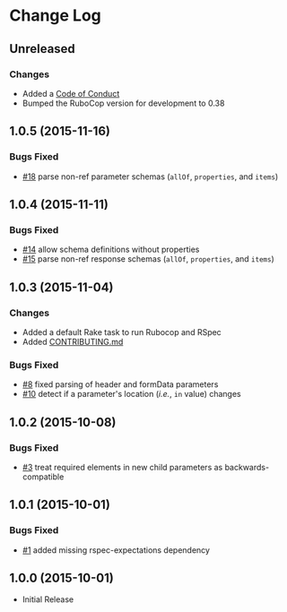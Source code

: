 # Change Log

## Unreleased

### Changes

* Added a [Code of Conduct](CODE_OF_CONDUCT.md)
* Bumped the RuboCop version for development to 0.38

## 1.0.5 (2015-11-16)

### Bugs Fixed

* [#18](https://github.com/civisanalytics/swagger-diff/pull/18)
  parse non-ref parameter schemas (`allOf`, `properties`, and `items`)

## 1.0.4 (2015-11-11)

### Bugs Fixed

* [#14](https://github.com/civisanalytics/swagger-diff/pull/14)
  allow schema definitions without properties
* [#15](https://github.com/civisanalytics/swagger-diff/pull/15)
  parse non-ref response schemas (`allOf`, `properties`, and `items`)

## 1.0.3 (2015-11-04)

### Changes

* Added a default Rake task to run Rubocop and RSpec
* Added [CONTRIBUTING.md](CONTRIBUTING.md)

### Bugs Fixed

* [#8](https://github.com/civisanalytics/swagger-diff/pull/8)
  fixed parsing of header and formData parameters
* [#10](https://github.com/civisanalytics/swagger-diff/pull/10)
  detect if a parameter's location (*i.e.*, `in` value) changes

## 1.0.2 (2015-10-08)

### Bugs Fixed

* [#3](https://github.com/civisanalytics/swagger-diff/pull/3)
  treat required elements in new child parameters as backwards-compatible

## 1.0.1 (2015-10-01)

### Bugs Fixed

* [#1](https://github.com/civisanalytics/swagger-diff/pull/1)
  added missing rspec-expectations dependency

## 1.0.0 (2015-10-01)

* Initial Release
